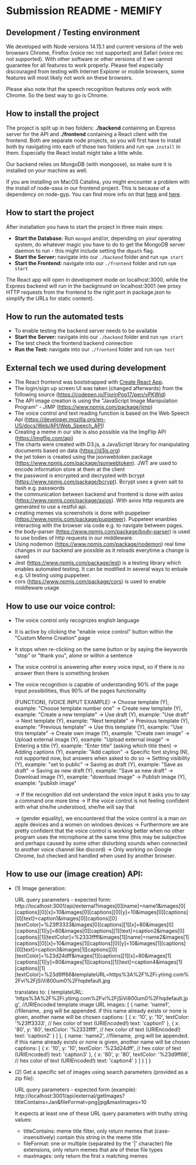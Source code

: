 # Submission README - MEMIFY

## Development / Testing environment

We developed with Node versions 14.15.1 and current versions of the web browsers Chrome, Firefox (voice rec not supported) and Safari (voice rec not supported). With other software or other versions of it we cannot guarantee for all features to work properly. Please feel especially discouraged from testing with Internet Explorer or mobile browsers, some features will most likely not work on these browsers. 

Please also note that the speech recognition features *only* work with Chrome.
So the best way to go is Chrome.

## How to install the project

The project is split up in two folders: **./backend** containing an Express server for the API and **./frontend** containing a React client with the frontend. Both are separate node projects, so you will first have to install both by navigating into each of those two folders and run ``npm install`` in them. Especially the React install might take a little while.

Our backend relies on MongoDB (with mongoose), so make sure it is installed on your machine as well.

If you are installing on MacOS Catalina, you might encounter a problem with the install of node-sass in our frontend project. This is because of a dependency on node-gyp. You can find more info on that [here](https://github.com/nodejs/node-gyp#installation) and [here](https://github.com/nodejs/node-gyp/blob/master/macOS_Catalina.md).

## How to start the project

After installation you have to start the project in three main steps:

- **Start the Database:** Run `mongod` and/or, depending on your operating system, do whatever magic you have to do to get the MongoDB server daemon to run - this might include setting the `dbpath` flag.
- **Start the Server:** navigate into our `./backend` folder and run ``npm start``
- **Start the Frontend:** navigate into our `./frontend` folder and run ``npm start``

The React app will open in development mode on localhost:3000, while the Express backend will run in the background on localhost:3001 (we proxy HTTP requests from the frontend to the right port in package.json to simplify the URLs for static content).

## How to run the automated tests

- To enable testing the backend server needs to be available
- **Start the Server:** navigate into our `./backend` folder and run ``npm start``
- The test check the frontend backend connection
- **Run the Test:** navigate into our `./frontend` folder and run ``npm test``
## External tech we used during development

- The React frontend was bootstrapped with [Create React App](https://github.com/facebook/create-react-app).
- The login/sign up screen UI was taken (changed afterwards) from the following source (https://codepen.io/FlorinPop17/pen/vPKWjd)
- The API image creation is using the "JavaScript Image Manipulation Program"  - JIMP (https://www.npmjs.com/package/jimp)
- The voice control and text reading function is based on the Web Speech Api (https://developer.mozilla.org/en-US/docs/Web/API/Web_Speech_API)
- Creating a meme in our site is also possible via the ImgFlip API (https://imgflip.com/api)
- The charts were created with D3.js, a JavaScript library for manipulating documents based on data (https://d3js.org)
- the jwt token is created using the jsonwebtoken package (https://www.npmjs.com/package/jsonwebtoken). JWT are used to encode information store at them at the client
- the password is encrypted and decrypted with bcrypt (https://www.npmjs.com/package/bcrypt). Bcrypt uses a given salt to hash e.g. passwords 
- the communication between backend and frontend is done with axios (https://www.npmjs.com/package/axios). With axios http requests are generated to use a restful api.
- creating memes via screenshots is done with puppeteer (https://www.npmjs.com/package/puppeteer). Puppeteer enanbles interacting with the browser via code e.g. to navigate between pages.
- the body-parser (https://www.npmjs.com/package/body-parser) is used to use bodies of http requests in our middleware.
- Using nodemon (https://www.npmjs.com/package/nodemon) real time changes in our backend are possible as it reloads everytime a change is saved
- Jest (https://www.npmjs.com/package/jest) is a testing library which enables automated testing. It can be modified in several ways to enbale e.g. UI testing using puppeteer.
- cors (https://www.npmjs.com/package/cors) is used to enable middleware usage

## How to use our voice control:

- The voice control only recognizes english language
- It is active by clicking the "enable voice control" button within the "Custom Meme Creation" page
- It stops when re-clicking on the same button or by saying the keywords "stop" or "thank you", alone or within a sentence
- The voice control is answering after every voice input, so if there is no answer then there is something broken
- The voice recognition is capable of understanding 90% of the page input possibilities, thus 90% of the pages functionality

    (FUNCTION), (VOICE INPUT EXAMPLE)
    -> Choose template (Y), example: "Choose template number one"
    -> Create new template (Y), example: "Create a new template"
    -> Use draft (Y), example: "Use draft"
    -> Next template (Y), example: "Next template"
    -> Previous template (Y), example: "Previous template"
    -> Use this template (Y), example: "Use this template"
    -> Create own image (Y), example: "Create own image"
    -> Upload external image (Y), example: "Upload external image"
    -> Entering a title (Y), example: "Enter title" (asking which title then)
    -> Adding captions (Y), example: "Add caption"
    -> Specific font styling (N), not supported now, but answers when asked to do so
    -> Setting visibility (Y), example: "set to public"
    -> Saving as draft (Y), example: "Save as draft"
    -> Saving as new draft (Y), example: "Save as new draft"
    -> Download image (Y), example: "download image"
    -> Publish image (Y), example: "publish image"

    -> If the recognition did not understand the voice input it asks you to say a command one more time 
    -> If the voice control is not feeling confident with what she/he understood, she/he will say that

    -> (gender equality), we encountered that the voice control is a man on apple devices and a women on windows devices
    -> Furthermore we are pretty confident that the voice control is working better when no other program uses the microphone at the same time (this may be subjective and perhaps caused by some other disturbing sounds when connected to another voice channel like discord)
    -> Only working on Google Chrome, but checked and handled when used by another browser. 


## How to use our (image creation) API:

- (1) Image generation: 

    URL query parameters - expected form:
    http://localhost:3001/api/external?images[0][name]=name1&images[0][captions][0][x]=10&images[0][captions][0][y]=10&images[0][captions][0][text]=caption1&images[0][captions][0][textColor]=%23ff3333&images[0][captions][1][x]=80&images[0][captions][1][y]=80&images[0][captions][1][text]=caption2&images[0][captions][1][textColor]=%2333ffff&images[1][name]=name2&images[1][captions][0][x]=10&images[1][captions][0][y]=10&images[1][captions][0][text]=caption3&images[1][captions][0][textColor]=%23d24dff&images[1][captions][1][x]=80&images[1][captions][1][y]=80&images[1][captions][1][text]=caption4&images[1][captions][1][textColor]=%23d9ff66&templateURL=https%3A%2F%2Fi.ytimg.com%2Fvi%2FjSiVi800um0%2Fhqdefault.jpg

    translates to:
    {
        templateURL: 'https%3A%2F%2Fi.ytimg.com%2Fvi%2FjSiVi800um0%2Fhqdefault.jpg', //URIEncoded template image URL
        images: [
            {
                name: 'name1', //filename, .png will be appended. if this name already exists or none is given, another name will be chosen
                captions: [
                    {
                        x: '10',
                        y: '10',
                        textColor: '%23ff3333', // hex color of text (URIEncoded!)
                        text: 'caption1'
                    },
                    {
                        x: '80',
                        y: '80',
                        textColor: '%2333ffff', // hex color of text (URIEncoded!)
                        text: 'caption2'
                    }
                ]
            },
            {
                name: 'name2', //filename, .png will be appended. if this name already exists or none is given, another name will be chosen
                captions: [
                    {
                        x: '10',
                        y: '10',
                        textColor: '%23d24dff', // hex color of text (URIEncoded!)
                        text: 'caption3'
                    },
                    {
                        x: '80',
                        y: '80',
                        textColor: '%23d9ff66', // hex color of text (URIEncoded!)
                        text: 'caption4'
                    }
                ]
            }
        ]
    } 


- (2) Get a specific set of images using search parameters (provided as a zip file):

    URL query parameters - expected form (example):
    http://localhost:3001/api/external/getImages?titleContains=Jan&fileFormat=png|jpg&maxImages=10

    It expects at least one of these URL query parameters with truthy string values:

     - titleContains: meme title filter, only return memes that (case-insensitively) contain this string in the meme title
     - fileFormat: one or multiple (separated by the '|' character) file extensions, only return memes that are of these file types
     - maxImages: only return the first x matching memes

  
    